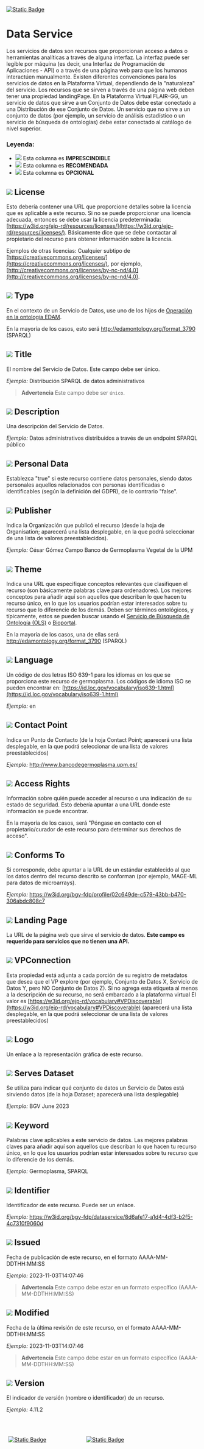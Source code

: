 [![Static Badge](https://img.shields.io/badge/lang-en-blue?style=plastic)](../En%20Documentation/DataService.md)
# Data Service
Los servicios de datos son recursos que proporcionan acceso a datos o herramientas analíticas a través de alguna
interfaz. La interfaz puede ser legible por máquina (es decir, una Interfaz de Programación de Aplicaciones - API) o a través de una página web para que los humanos interactúen manualmente. Existen diferentes convenciones para los servicios de datos en la Plataforma Virtual, dependiendo de la "naturaleza" del servicio. Los recursos que se sirven a través de una página web deben tener una propiedad landingPage. En la Plataforma Virtual FLAIR-GG, un servicio de datos que sirve a un Conjunto de Datos debe estar conectado a una Distribución de ese Conjunto de Datos. Un servicio que no sirve a un conjunto de datos (por ejemplo,
un servicio de análisis estadístico o un servicio de búsqueda de ontologías) debe estar conectado al
catálogo de nivel superior.

### Leyenda:
- ![](https://placehold.jp/17/ff0000/000000/20x20.png?text=I) Esta columna es **IMPRESCINDIBLE**
- ![](https://placehold.jp/17/ea9999/000000/20x20.png?text=R) Esta columna es **RECOMENDADA**
- ![](https://placehold.jp/17/ffffff/000000/20x20.png?text=O) Esta columna es **OPCIONAL**

## ![](https://placehold.jp/17/ff0000/000000/20x20.png?text=I) License
Esto debería contener una URL que proporcione detalles sobre la licencia que es aplicable a este recurso.
Si no se puede proporcionar una licencia adecuada, entonces se debe usar la licencia predeterminada:
[https://w3id.org/ejp-rd/resources/licenses/](https://w3id.org/ejp-rd/resources/licenses/). Básicamente dice que se debe contactar al propietario del recurso para obtener información sobre la licencia.

 Ejemplos de otras licencias:
Cualquier subtipo de [https://creativecommons.org/licenses/](https://creativecommons.org/licenses/),
por ejemplo, [http://creativecommons.org/licenses/by-nc-nd/4.0](http://creativecommons.org/licenses/by-nc-nd/4.0).

## ![](https://placehold.jp/17/ff0000/000000/20x20.png?text=I) Type 
En el contexto de un Servicio de Datos, use uno de los hijos de [Operación en la ontología EDAM](http://edamontology.org/operation_0004).

En la mayoría de los casos, esto será http://edamontology.org/format_3790 (SPARQL)

## ![](https://placehold.jp/17/ff0000/000000/20x20.png?text=I) Title
El nombre del Servicio de Datos. Este campo debe ser único.

*Ejemplo:*
Distribución SPARQL de datos administrativos

> **Advertencia** Este campo debe ser `único`.

## ![](https://placehold.jp/17/ff0000/000000/20x20.png?text=I) Description
Una descripción del Servicio de Datos.

*Ejemplo:*
Datos administrativos distribuidos a través de un endpoint SPARQL público

## ![](https://placehold.jp/17/ff0000/000000/20x20.png?text=I) Personal Data
Establezca "true" si este recurso contiene datos personales, siendo datos personales aquellos relacionados con personas identificadas o identificables (según la definición del GDPR), de lo contrario "false".

## ![](https://placehold.jp/17/ff0000/000000/20x20.png?text=I) Publisher
Indica la Organización que publicó el
recurso (desde la hoja de Organisation; aparecerá una lista desplegable, en la que podrá seleccionar de una lista de valores preestablecidos).

*Ejemplo:*
César Gómez Campo Banco de Germoplasma Vegetal de la UPM

## ![](https://placehold.jp/17/ff0000/000000/20x20.png?text=I) Theme
Indica una URL que especifique conceptos relevantes que clasifiquen el recurso (son básicamente palabras clave para ordenadores). Los mejores conceptos para añadir aquí son aquellos que describan lo que hacen tu recurso único, en lo que los usuarios podrían estar interesados sobre tu recurso que lo diferencie de los demás. Deben ser términos ontológicos, y típicamente, estos se pueden buscar
usando el [Servicio de Búsqueda de Ontología (OLS)](https://www.ebi.ac.uk/ols4/index) o [Bioportal](https://bioportal.bioontology.org/).

En la mayoría de los casos, una de ellas será http://edamontology.org/format_3790 (SPARQL)

## ![](https://placehold.jp/17/ff0000/000000/20x20.png?text=I) Language
Un código de dos letras ISO 639-1 para los idiomas en los que se proporciona este recurso de germoplasma.  Los códigos de idioma ISO se pueden encontrar en:
[https://id.loc.gov/vocabulary/iso639-1.html](https://id.loc.gov/vocabulary/iso639-1.html)

*Ejemplo:*
en
## ![](https://placehold.jp/17/ff0000/000000/20x20.png?text=I) Contact Point
Indica un Punto de Contacto (de la hoja Contact Point; aparecerá una lista desplegable, en la que podrá seleccionar de una lista de valores preestablecidos)

*Ejemplo:*
http://www.bancodegermoplasma.upm.es/

## ![](https://placehold.jp/17/ea9999/000000/20x20.png?text=R) Access Rights
Información sobre quién puede acceder al
recurso o una indicación de su estado de seguridad.
Esto debería apuntar a una URL donde este
información se puede encontrar.

En la mayoría de los casos, será "Póngase en contacto con el propietario/curador de este recurso para determinar sus derechos de acceso".

## ![](https://placehold.jp/17/ea9999/000000/20x20.png?text=R) Conforms To
Si corresponde, debe apuntar a la
URL de un estándar establecido al que
los datos dentro del
recurso descrito se conforman (por
ejemplo, MAGE-ML para datos de microarrays).

*Ejemplo:*
https://w3id.org/bgv-fdp/profile/02c649de-c579-43bb-b470-306abdc808c7

## ![](https://placehold.jp/17/ea9999/000000/20x20.png?text=R) Landing Page
La URL de la página web que sirve
el servicio de datos. **Este campo es requerido
para servicios que no tienen una API.**

## ![](https://placehold.jp/17/ffffff/000000/20x20.png?text=O) VPConnection
Esta propiedad está adjunta a cada
porción de su registro de metadatos
que desea que el VP explore
(por ejemplo, Conjunto de Datos X, Servicio de Datos Y, pero
NO Conjunto de Datos Z). Si no agrega
esta etiqueta al menos a la descripción de
su recurso, no será embarcado a la plataforma virtual
El valor es [https://w3id.org/ejp-rd/vocabulary#VPDiscoverable](https://w3id.org/ejp-rd/vocabulary#VPDiscoverable) (aparecerá una lista desplegable, en la que podrá seleccionar de una lista de valores preestablecidos)

## ![](https://placehold.jp/17/ffffff/000000/20x20.png?text=O) Logo
Un enlace a la representación gráfica
de este recurso.

## ![](https://placehold.jp/17/ffffff/000000/20x20.png?text=O) Serves Dataset
Se utiliza para indicar qué conjunto de datos
un Servicio de Datos está sirviendo datos
(de la hoja Dataset; aparecerá una lista desplegable)

*Ejemplo:*
BGV June 2023

## ![](https://placehold.jp/17/ffffff/000000/20x20.png?text=O) Keyword
Palabras clave aplicables a este
servicio de datos. Las mejores palabras claves para añadir aquí son aquellos que describan lo que hacen tu recurso único, en lo que los usuarios podrían estar interesados sobre tu recurso que lo diferencie de los demás.


*Ejemplo:*
Germoplasma, SPARQL

## ![](https://placehold.jp/17/ffffff/000000/20x20.png?text=O) Identifier
Identificador de este recurso. Puede ser
un enlace.

*Ejemplo:*
https://w3id.org/bgv-fdp/dataservice/8d6afe17-a1d4-4df3-b2f5-4c7310f9060d

## ![](https://placehold.jp/17/ffffff/000000/20x20.png?text=O) Issued
Fecha de publicación de este recurso, en el formato AAAA-MM-DDTHH:MM:SS

*Ejemplo:*
2023-11-03T14:07:46

> **Advertencia** Este campo debe estar en un formato específico (AAAA-MM-DDTHH:MM:SS)

## ![](https://placehold.jp/17/ffffff/000000/20x20.png?text=O) Modified
Fecha de la última revisión de este recurso, en el formato AAAA-MM-DDTHH:MM:SS

*Ejemplo:*
2023-11-03T14:07:46

> **Advertencia** Este campo debe estar en un formato específico (AAAA-MM-DDTHH:MM:SS)

## ![](https://placehold.jp/17/ffffff/000000/20x20.png?text=O) Version
El indicador de versión (nombre o
identificador) de un recurso.

*Ejemplo:*
4.11.2

<br />
<br />

<a style="text-align: left; width:1%; display: inline-block;">[![Static Badge](https://img.shields.io/badge/Hoja%20Anterior-Catalog-yellow?style=for-the-badge)](./Catalog.es.md)</a>
<a style="text-align: center; width:20%; display: inline-block;">[![Static Badge](https://img.shields.io/badge/Página%20Pricipal-README-blue?style=for-the-badge)](./README.es.md)</a>
